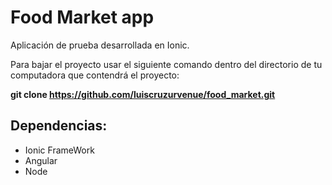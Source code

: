 # Food Market app

Aplicación de prueba desarrollada en Ionic.

Para bajar el proyecto usar el siguiente comando dentro del directorio de tu computadora que contendrá el proyecto:

<b> git clone https://github.com/luiscruzurvenue/food_market.git </b>

## Dependencias:
- Ionic FrameWork
- Angular
- Node
